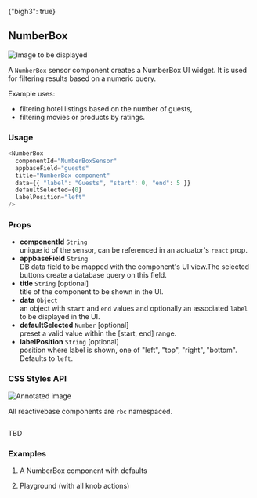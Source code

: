 {"bigh3": true}

## NumberBox

![Image to be displayed](https://i.imgur.com/0Xfg8pM.png)

A `NumberBox` sensor component creates a NumberBox UI widget. It is used for filtering results based on a numeric query.

Example uses:
* filtering hotel listings based on the number of guests,
* filtering movies or products by ratings.

### Usage

```js
<NumberBox
  componentId="NumberBoxSensor"
  appbaseField="guests"
  title="NumberBox component"
  data={{ "label": "Guests", "start": 0, "end": 5 }}
  defaultSelected={0}
  labelPosition="left"
/>
```

### Props

- **componentId** `String`  
    unique id of the sensor, can be referenced in an actuator's `react` prop.
- **appbaseField** `String`  
    DB data field to be mapped with the component's UI view.The selected buttons create a database query on this field.
- **title** `String` [optional]  
    title of the component to be shown in the UI.
- **data** `Object`  
    an object with `start` and `end` values and optionally an associated `label` to be displayed in the UI.
- **defaultSelected** `Number` [optional]  
    preset a valid value within the [start, end] range.
- **labelPosition** `String` [optional]  
    position where label is shown, one of "left", "top", "right", "bottom". Defaults to `left`.

### CSS Styles API

![Annotated image]()

All reactivebase components are `rbc` namespaced.

```html
```

TBD

### Examples

1. A NumberBox component with defaults

2. Playground (with all knob actions)


